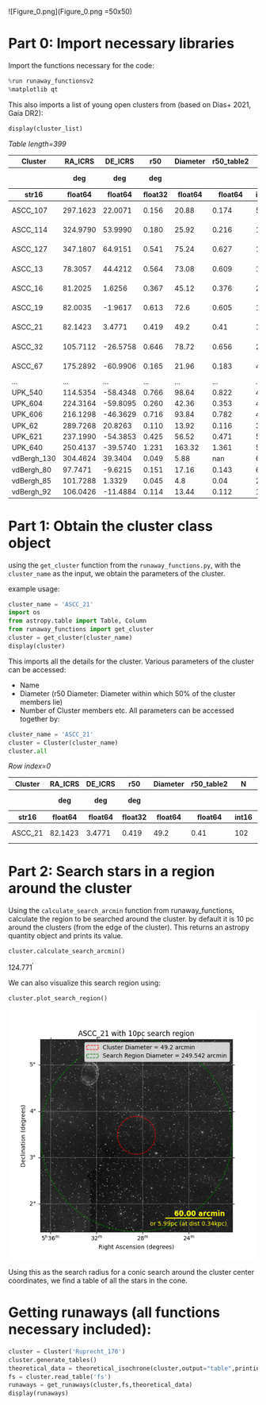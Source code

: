 ![Figure_0.png](Figure_0.png =50x50)
# Part 0: Import necessary libraries
Import the functions necessary for the code:

```python
%run runaway_functionsv2
%matplotlib qt
```

This also imports a list of young open clusters from (based on Dias+ 2021, Gaia DR2):
```python
display(cluster_list)
```
<div><i>Table length=399</i>
<table id="table1978026515312" class="table-striped table-bordered table-condensed">
<thead><tr><th>Cluster</th><th>RA_ICRS</th><th>DE_ICRS</th><th>r50</th><th>Diameter</th><th>r50_table2</th><th>N</th><th>pmRA</th><th>e_pmRA</th><th>pmDE</th><th>e_pmDE</th><th>Plx</th><th>e_Plx</th><th>RV</th><th>e_RV</th><th>NRV</th><th>Dist</th><th>e_Dist</th><th>logage</th><th>e_logage</th><th>__Fe_H_</th><th>e__Fe_H_</th><th>Av</th><th>e_Av</th><th>FileName</th><th>SimbadName</th><th>_RA.icrs</th><th>_DE.icrs</th></tr></thead>
<thead><tr><th></th><th>deg</th><th>deg</th><th>deg</th><th></th><th></th><th></th><th>mas / yr</th><th>mas / yr</th><th>mas / yr</th><th>mas / yr</th><th>mas</th><th>mas</th><th>km / s</th><th>km / s</th><th></th><th>pc</th><th>pc</th><th>log(yr)</th><th>log(yr)</th><th></th><th></th><th>mag</th><th>mag</th><th></th><th></th><th>deg</th><th>deg</th></tr></thead>
<thead><tr><th>str16</th><th>float64</th><th>float64</th><th>float32</th><th>float64</th><th>float64</th><th>int16</th><th>float32</th><th>float32</th><th>float32</th><th>float32</th><th>float32</th><th>float32</th><th>float64</th><th>float32</th><th>int16</th><th>int16</th><th>int16</th><th>float32</th><th>float32</th><th>float32</th><th>float32</th><th>float32</th><th>float32</th><th>str30</th><th>str31</th><th>float64</th><th>float64</th></tr></thead>
<tr><td>ASCC_107</td><td>297.1623</td><td>22.0071</td><td>0.156</td><td>20.88</td><td>0.174</td><td>59</td><td>-0.144</td><td>0.135</td><td>-5.158</td><td>0.141</td><td>1.118</td><td>0.055</td><td>--</td><td>--</td><td>--</td><td>864</td><td>30</td><td>7.440</td><td>0.121</td><td>0.353</td><td>0.103</td><td>1.372</td><td>0.129</td><td>clusters1/ASCC_107.dat</td><td>[KPR2005] 107</td><td>297.1623</td><td>22.0071</td></tr>
<tr><td>ASCC_114</td><td>324.9790</td><td>53.9990</td><td>0.180</td><td>25.92</td><td>0.216</td><td>149</td><td>-3.754</td><td>0.210</td><td>-3.435</td><td>0.145</td><td>1.063</td><td>0.039</td><td>--</td><td>--</td><td>--</td><td>911</td><td>12</td><td>7.632</td><td>0.271</td><td>0.035</td><td>0.078</td><td>1.216</td><td>0.091</td><td>clusters1/ASCC_114.dat</td><td>[KPR2005] 114</td><td>324.9790</td><td>53.9990</td></tr>
<tr><td>ASCC_127</td><td>347.1807</td><td>64.9151</td><td>0.541</td><td>75.24</td><td>0.627</td><td>113</td><td>7.490</td><td>0.261</td><td>-1.781</td><td>0.319</td><td>2.618</td><td>0.080</td><td>-11.267</td><td>2.676</td><td>16</td><td>365</td><td>10</td><td>7.496</td><td>0.131</td><td>0.152</td><td>0.115</td><td>0.668</td><td>0.080</td><td>clusters1/ASCC_127.dat</td><td>[KPR2005] 127</td><td>347.1806</td><td>64.9151</td></tr>
<tr><td>ASCC_13</td><td>78.3057</td><td>44.4212</td><td>0.564</td><td>73.08</td><td>0.609</td><td>110</td><td>-0.477</td><td>0.111</td><td>-1.737</td><td>0.108</td><td>0.899</td><td>0.076</td><td>--</td><td>--</td><td>--</td><td>1066</td><td>26</td><td>7.615</td><td>0.098</td><td>-0.075</td><td>0.078</td><td>0.915</td><td>0.027</td><td>clusters1/ASCC_13.dat</td><td>[KPR2005] 13</td><td>78.3057</td><td>44.4212</td></tr>
<tr><td>ASCC_16</td><td>81.2025</td><td>1.6256</td><td>0.367</td><td>45.12</td><td>0.376</td><td>207</td><td>1.363</td><td>0.280</td><td>0.002</td><td>0.274</td><td>2.844</td><td>0.113</td><td>21.308</td><td>1.696</td><td>12</td><td>348</td><td>3</td><td>7.088</td><td>0.061</td><td>-0.062</td><td>0.069</td><td>0.224</td><td>0.045</td><td>clusters1/ASCC_16.dat</td><td>[KPR2005] 16</td><td>81.2025</td><td>1.6256</td></tr>
<tr><td>ASCC_19</td><td>82.0035</td><td>-1.9617</td><td>0.613</td><td>72.6</td><td>0.605</td><td>173</td><td>1.112</td><td>0.263</td><td>-1.303</td><td>0.241</td><td>2.756</td><td>0.088</td><td>23.576</td><td>2.719</td><td>10</td><td>356</td><td>2</td><td>7.139</td><td>0.030</td><td>0.076</td><td>0.077</td><td>0.189</td><td>0.043</td><td>clusters1/ASCC_19.dat</td><td>[KPR2005] 19</td><td>82.0035</td><td>-1.9617</td></tr>
<tr><td>ASCC_21</td><td>82.1423</td><td>3.4771</td><td>0.419</td><td>49.2</td><td>0.41</td><td>102</td><td>1.381</td><td>0.292</td><td>-0.610</td><td>0.237</td><td>2.893</td><td>0.132</td><td>15.313</td><td>3.818</td><td>8</td><td>343</td><td>5</td><td>7.102</td><td>0.038</td><td>-0.008</td><td>0.029</td><td>0.236</td><td>0.048</td><td>clusters1/ASCC_21.dat</td><td>[KPR2005] 21</td><td>82.1423</td><td>3.4771</td></tr>
<tr><td>ASCC_32</td><td>105.7112</td><td>-26.5758</td><td>0.646</td><td>78.72</td><td>0.656</td><td>255</td><td>-3.317</td><td>0.232</td><td>3.475</td><td>0.126</td><td>1.240</td><td>0.067</td><td>34.607</td><td>4.624</td><td>10</td><td>792</td><td>11</td><td>7.432</td><td>0.022</td><td>-0.003</td><td>0.048</td><td>0.220</td><td>0.019</td><td>clusters1/ASCC_32.dat</td><td>[KPR2005] 32</td><td>105.7112</td><td>-26.5758</td></tr>
<tr><td>ASCC_67</td><td>175.2892</td><td>-60.9906</td><td>0.165</td><td>21.96</td><td>0.183</td><td>46</td><td>-6.775</td><td>0.064</td><td>0.925</td><td>0.059</td><td>0.482</td><td>0.026</td><td>--</td><td>--</td><td>--</td><td>1921</td><td>89</td><td>7.483</td><td>0.227</td><td>0.215</td><td>0.095</td><td>0.810</td><td>0.044</td><td>clusters1/ASCC_67.dat</td><td>[KPR2005] 67</td><td>175.2893</td><td>-60.9906</td></tr>
<tr><td>...</td><td>...</td><td>...</td><td>...</td><td>...</td><td>...</td><td>...</td><td>...</td><td>...</td><td>...</td><td>...</td><td>...</td><td>...</td><td>...</td><td>...</td><td>...</td><td>...</td><td>...</td><td>...</td><td>...</td><td>...</td><td>...</td><td>...</td><td>...</td><td>...</td><td>...</td><td>...</td><td>...</td></tr>
<tr><td>UPK_540</td><td>114.5354</td><td>-58.4348</td><td>0.766</td><td>98.64</td><td>0.822</td><td>48</td><td>-4.815</td><td>0.212</td><td>7.661</td><td>0.210</td><td>2.663</td><td>0.097</td><td>14.456</td><td>3.188</td><td>3</td><td>365</td><td>4</td><td>7.513</td><td>0.043</td><td>-0.008</td><td>0.070</td><td>0.448</td><td>0.071</td><td>clusters1/UPK_540.dat</td><td>UPK 540</td><td>114.5354</td><td>-58.4348</td></tr>
<tr><td>UPK_604</td><td>224.3164</td><td>-59.8095</td><td>0.260</td><td>42.36</td><td>0.353</td><td>43</td><td>-4.548</td><td>0.144</td><td>-3.711</td><td>0.199</td><td>1.307</td><td>0.079</td><td>--</td><td>--</td><td>--</td><td>745</td><td>9</td><td>7.113</td><td>0.492</td><td>-0.209</td><td>0.314</td><td>1.773</td><td>0.417</td><td>clusters1/UPK_604.dat</td><td>UPK 604</td><td>224.3164</td><td>-59.8095</td></tr>
<tr><td>UPK_606</td><td>216.1298</td><td>-46.3629</td><td>0.716</td><td>93.84</td><td>0.782</td><td>46</td><td>-20.147</td><td>0.688</td><td>-16.551</td><td>0.686</td><td>5.882</td><td>0.184</td><td>10.435</td><td>2.725</td><td>7</td><td>167</td><td>2</td><td>7.231</td><td>0.142</td><td>-0.052</td><td>0.175</td><td>0.133</td><td>0.284</td><td>clusters1/UPK_606.dat</td><td>UPK 606</td><td>216.1299</td><td>-46.3628</td></tr>
<tr><td>UPK_62</td><td>289.7268</td><td>20.8263</td><td>0.110</td><td>13.92</td><td>0.116</td><td>33</td><td>-0.452</td><td>0.111</td><td>-5.418</td><td>0.128</td><td>1.075</td><td>0.056</td><td>--</td><td>--</td><td>--</td><td>885</td><td>21</td><td>7.039</td><td>0.246</td><td>0.021</td><td>0.254</td><td>3.421</td><td>0.257</td><td>clusters1/UPK_62.dat</td><td>UPK 62</td><td>289.7268</td><td>20.8263</td></tr>
<tr><td>UPK_621</td><td>237.1990</td><td>-54.3853</td><td>0.425</td><td>56.52</td><td>0.471</td><td>57</td><td>-2.471</td><td>0.150</td><td>-3.101</td><td>0.100</td><td>1.126</td><td>0.058</td><td>--</td><td>--</td><td>--</td><td>878</td><td>32</td><td>7.559</td><td>0.229</td><td>0.150</td><td>0.134</td><td>0.942</td><td>0.206</td><td>clusters1/UPK_621.dat</td><td>UPK 621</td><td>237.1990</td><td>-54.3853</td></tr>
<tr><td>UPK_640</td><td>250.4137</td><td>-39.5740</td><td>1.231</td><td>163.32</td><td>1.361</td><td>540</td><td>-12.014</td><td>0.917</td><td>-21.350</td><td>0.779</td><td>5.666</td><td>0.239</td><td>1.174</td><td>2.002</td><td>50</td><td>173</td><td>1</td><td>7.379</td><td>0.091</td><td>0.149</td><td>0.102</td><td>0.189</td><td>0.101</td><td>clusters1/UPK_640.dat</td><td>UPK 640</td><td>250.4138</td><td>-39.5739</td></tr>
<tr><td>vdBergh_130</td><td>304.4624</td><td>39.3404</td><td>0.049</td><td>5.88</td><td>nan</td><td>62</td><td>-3.609</td><td>0.308</td><td>-5.075</td><td>0.292</td><td>0.521</td><td>0.154</td><td>--</td><td>--</td><td>--</td><td>1456</td><td>240</td><td>6.974</td><td>0.091</td><td>-0.029</td><td>0.163</td><td>2.356</td><td>0.042</td><td>clusters2/vdBergh_130.dat</td><td>Cl VDB 130</td><td>304.4624</td><td>39.3404</td></tr>
<tr><td>vdBergh_80</td><td>97.7471</td><td>-9.6215</td><td>0.151</td><td>17.16</td><td>0.143</td><td>60</td><td>-3.285</td><td>0.430</td><td>0.481</td><td>0.361</td><td>1.026</td><td>0.112</td><td>--</td><td>--</td><td>--</td><td>947</td><td>2</td><td>6.790</td><td>0.046</td><td>-0.148</td><td>0.091</td><td>1.726</td><td>0.219</td><td>clusters1/vdBergh_80.dat</td><td>Cl VDB 80</td><td>97.7471</td><td>-9.6215</td></tr>
<tr><td>vdBergh_85</td><td>101.7288</td><td>1.3329</td><td>0.045</td><td>4.8</td><td>0.04</td><td>29</td><td>-0.973</td><td>0.147</td><td>0.345</td><td>0.164</td><td>0.550</td><td>0.049</td><td>--</td><td>--</td><td>--</td><td>1720</td><td>167</td><td>7.104</td><td>0.125</td><td>-0.055</td><td>0.124</td><td>1.206</td><td>0.270</td><td>clusters1/vdBergh_85.dat</td><td>Cl VDB 85</td><td>101.7288</td><td>1.3329</td></tr>
<tr><td>vdBergh_92</td><td>106.0426</td><td>-11.4884</td><td>0.114</td><td>13.44</td><td>0.112</td><td>154</td><td>-4.539</td><td>0.219</td><td>1.607</td><td>0.211</td><td>0.834</td><td>0.091</td><td>27.580</td><td>6.680</td><td>2</td><td>1114</td><td>42</td><td>6.749</td><td>0.074</td><td>0.025</td><td>0.087</td><td>0.984</td><td>0.062</td><td>clusters1/vdBergh_92.dat</td><td>Cl VDB 92</td><td>106.0426</td><td>-11.4884</td></tr>
</table></div>

# Part 1: Obtain the cluster class object

using the `get_cluster` function from the `runaway_functions.py`, with the `cluster_name` as the input, we obtain the parameters of the cluster.

example usage:
```python
cluster_name = 'ASCC_21'
import os
from astropy.table import Table, Column
from runaway_functions import get_cluster
cluster = get_cluster(cluster_name)
display(cluster)
```

This imports all the details for the cluster.
Various parameters of the cluster can be accessed:
- Name
- Diameter (r50 Diameter: Diameter within which 50% of the cluster members lie)
- Number of Cluster members etc.
All parameters can be accessed together by:

```python
cluster_name = 'ASCC_21'
cluster = Cluster(cluster_name)
cluster.all
```
<i>Row index=0</i>
<table id="table2364314290064">
<thead><tr><th>Cluster</th><th>RA_ICRS</th><th>DE_ICRS</th><th>r50</th><th>Diameter</th><th>r50_table2</th><th>N</th><th>pmRA</th><th>e_pmRA</th><th>pmDE</th><th>e_pmDE</th><th>Plx</th><th>e_Plx</th><th>RV</th><th>e_RV</th><th>NRV</th><th>Dist</th><th>e_Dist</th><th>logage</th><th>e_logage</th><th>__Fe_H_</th><th>e__Fe_H_</th><th>Av</th><th>e_Av</th><th>FileName</th><th>SimbadName</th><th>_RA.icrs</th><th>_DE.icrs</th></tr></thead>
<thead><tr><th></th><th>deg</th><th>deg</th><th>deg</th><th></th><th></th><th></th><th>mas / yr</th><th>mas / yr</th><th>mas / yr</th><th>mas / yr</th><th>mas</th><th>mas</th><th>km / s</th><th>km / s</th><th></th><th>pc</th><th>pc</th><th>log(yr)</th><th>log(yr)</th><th></th><th></th><th>mag</th><th>mag</th><th></th><th></th><th>deg</th><th>deg</th></tr></thead>
<thead><tr><th>str16</th><th>float64</th><th>float64</th><th>float32</th><th>float64</th><th>float64</th><th>int16</th><th>float32</th><th>float32</th><th>float32</th><th>float32</th><th>float32</th><th>float32</th><th>float64</th><th>float32</th><th>int16</th><th>int16</th><th>int16</th><th>float32</th><th>float32</th><th>float32</th><th>float32</th><th>float32</th><th>float32</th><th>str30</th><th>str31</th><th>float64</th><th>float64</th></tr></thead>
<tr><td>ASCC_21</td><td>82.1423</td><td>3.4771</td><td>0.419</td><td>49.2</td><td>0.41</td><td>102</td><td>1.381</td><td>0.292</td><td>-0.610</td><td>0.237</td><td>2.893</td><td>0.132</td><td>15.313</td><td>3.818</td><td>8</td><td>343</td><td>5</td><td>7.102</td><td>0.038</td><td>-0.008</td><td>0.029</td><td>0.236</td><td>0.048</td><td>clusters1/ASCC_21.dat</td><td>[KPR2005] 21</td><td>82.1423</td><td>3.4771</td></tr>
</table>

# Part 2: Search stars in a region around the cluster

Using the `calculate_search_arcmin` function from runaway_functions, calculate the region to be searched around the cluster. by default it is $10\ \mathrm{pc}$ around the clusters (from the edge of the cluster). This returns an astropy quantity object and prints its value.

```python
cluster.calculate_search_arcmin()
```
$124.771  \mathrm{{}^{\prime}}$

We can also visualize this search region using:

```python
cluster.plot_search_region()
```
![Figure_1.png](Figure_1.png)

Using this as the search radius for a conic search around the cluster center coordinates, we find a table of all the stars in the cone.

# Getting runaways (all functions necessary included):
```python
cluster = Cluster('Ruprecht_170')
cluster.generate_tables()
theoretical_data = theoretical_isochrone(cluster,output="table",printing=False)
fs = cluster.read_table('fs')
runaways = get_runaways(cluster,fs,theoretical_data)
display(runaways)
```

